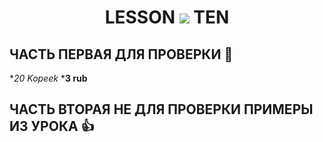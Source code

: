 <h1 align="center">LESSON
<img src="https://thumbs.gfycat.com/ComplexAfraidLadybug-max-1mb.gif" >
TEN</h1>

## ЧАСТЬ ПЕРВАЯ ДЛЯ ПРОВЕРКИ  :metal:
*_20 Kopeek_
*__3 rub__

## ЧАСТЬ ВТОРАЯ НЕ ДЛЯ ПРОВЕРКИ ПРИМЕРЫ ИЗ УРОКА  :+1:
###
###